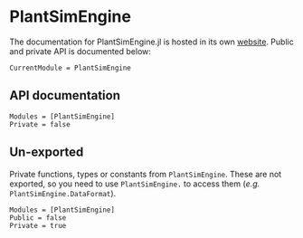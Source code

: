 # PlantSimEngine

The documentation for PlantSimEngine.jl is hosted in its own [website](https://virtualplantlab.github.io/PlantSimEngine.jl/stable/). Public and private API is documented below:

```@meta
CurrentModule = PlantSimEngine
```
## API documentation

```@autodocs
Modules = [PlantSimEngine]
Private = false
```

## Un-exported

Private functions, types or constants from `PlantSimEngine`. These are not exported, so you need to use `PlantSimEngine.` to access them (*e.g.* `PlantSimEngine.DataFormat`).

```@autodocs
Modules = [PlantSimEngine]
Public = false
Private = true
```
